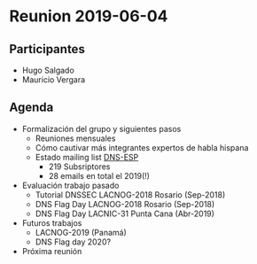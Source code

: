 # Reunion 2019-06-04

## Participantes
- Hugo Salgado
- Mauricio Vergara

## Agenda
- Formalización del grupo y siguientes pasos
  - Reuniones mensuales
  - Cómo cautivar más integrantes expertos de habla hispana
  - Estado mailing list [DNS-ESP](https://listas.nic.cl/mailman/listinfo/dns-esp)
    - 219 Subsriptores
	- 28 emails en total el 2019(!)
- Evaluación trabajo pasado
  - Tutorial DNSSEC LACNOG-2018 Rosario (Sep-2018)
  - DNS Flag Day LACNOG-2018 Rosario (Sep-2018)
  - DNS Flag Day LACNIC-31 Punta Cana (Abr-2019)
- Futuros trabajos
  - LACNOG-2019 (Panamá)
  - DNS Flag day 2020?
- Próxima reunión

